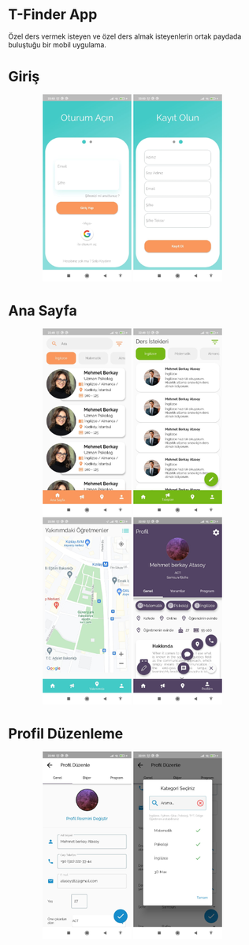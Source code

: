 # T-Finder App

Özel ders vermek isteyen ve özel ders almak isteyenlerin ortak paydada buluştuğu bir mobil uygulama.

# Giriş
<p align="center">
  <img width="180"  src="lib/ss/oturumac.jpeg">
  <img width="180"  src="lib/ss/kayitol.jpeg">
</p>  

# Ana Sayfa
<p align="center">
  <img width="180"  src="lib/ss/ana_sayfa.jpeg">
  <img width="180"  src="lib/ss/talepler.jpeg">
  <img width="180"  src="lib/ss/yakinimda.jpeg">
  <img width="180"  src="lib/ss/profil_sayfasi.jpeg">
</p>

# Profil Düzenleme
<p align="center">
  <img width="180"  src="lib/ss/edit_sayfasi.jpeg">
  <img width="180"  src="lib/ss/modalarama.jpeg">
</p>  
